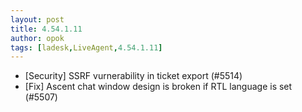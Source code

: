 ```yaml
---
layout: post
title: 4.54.1.11
author: opok
tags: [ladesk,LiveAgent,4.54.1.11]
---
```


- [Security] SSRF vurnerability in ticket export (#5514)
- [Fix] Ascent chat window design is broken if RTL language is set (#5507)
